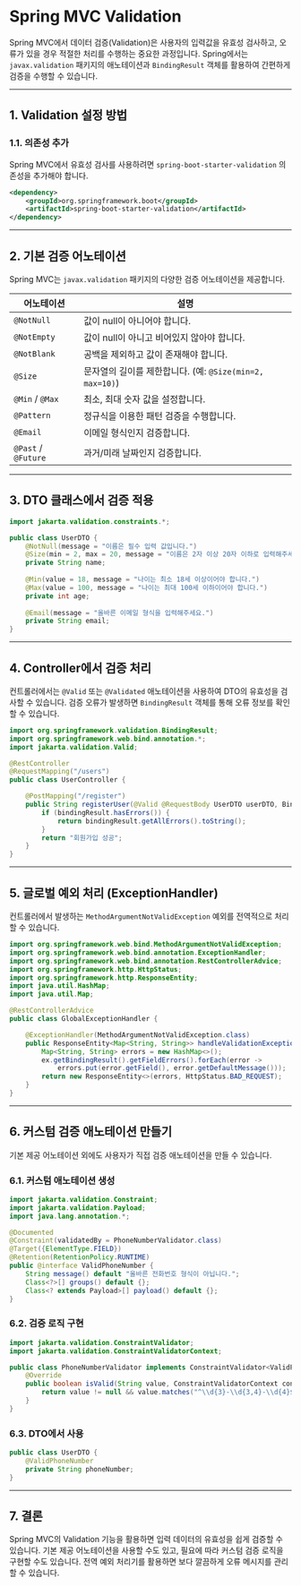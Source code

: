 # Spring MVC Validation

Spring MVC에서 데이터 검증(Validation)은 사용자의 입력값을 유효성 검사하고, 오류가 있을 경우 적절한 처리를 수행하는 중요한 과정입니다. Spring에서는 `javax.validation` 패키지의 애노테이션과 `BindingResult` 객체를 활용하여 간편하게 검증을 수행할 수 있습니다.

---

## 1. Validation 설정 방법

### 1.1. 의존성 추가

Spring MVC에서 유효성 검사를 사용하려면 `spring-boot-starter-validation` 의존성을 추가해야 합니다.

```xml
<dependency>
    <groupId>org.springframework.boot</groupId>
    <artifactId>spring-boot-starter-validation</artifactId>
</dependency>
```

---

## 2. 기본 검증 어노테이션

Spring MVC는 `javax.validation` 패키지의 다양한 검증 어노테이션을 제공합니다.

| 어노테이션        | 설명 |
|-------------------|------|
| `@NotNull`        | 값이 null이 아니어야 합니다. |
| `@NotEmpty`       | 값이 null이 아니고 비어있지 않아야 합니다. |
| `@NotBlank`       | 공백을 제외하고 값이 존재해야 합니다. |
| `@Size`           | 문자열의 길이를 제한합니다. (예: `@Size(min=2, max=10)`) |
| `@Min` / `@Max`   | 최소, 최대 숫자 값을 설정합니다. |
| `@Pattern`        | 정규식을 이용한 패턴 검증을 수행합니다. |
| `@Email`          | 이메일 형식인지 검증합니다. |
| `@Past` / `@Future` | 과거/미래 날짜인지 검증합니다. |

---

## 3. DTO 클래스에서 검증 적용

```java
import jakarta.validation.constraints.*;

public class UserDTO {
    @NotNull(message = "이름은 필수 입력 값입니다.")
    @Size(min = 2, max = 20, message = "이름은 2자 이상 20자 이하로 입력해주세요.")
    private String name;
    
    @Min(value = 18, message = "나이는 최소 18세 이상이어야 합니다.")
    @Max(value = 100, message = "나이는 최대 100세 이하이어야 합니다.")
    private int age;
    
    @Email(message = "올바른 이메일 형식을 입력해주세요.")
    private String email;
}
```

---

## 4. Controller에서 검증 처리

컨트롤러에서는 `@Valid` 또는 `@Validated` 애노테이션을 사용하여 DTO의 유효성을 검사할 수 있습니다. 검증 오류가 발생하면 `BindingResult` 객체를 통해 오류 정보를 확인할 수 있습니다.

```java
import org.springframework.validation.BindingResult;
import org.springframework.web.bind.annotation.*;
import jakarta.validation.Valid;

@RestController
@RequestMapping("/users")
public class UserController {

    @PostMapping("/register")
    public String registerUser(@Valid @RequestBody UserDTO userDTO, BindingResult bindingResult) {
        if (bindingResult.hasErrors()) {
            return bindingResult.getAllErrors().toString();
        }
        return "회원가입 성공";
    }
}
```

---

## 5. 글로벌 예외 처리 (ExceptionHandler)

컨트롤러에서 발생하는 `MethodArgumentNotValidException` 예외를 전역적으로 처리할 수 있습니다.

```java
import org.springframework.web.bind.MethodArgumentNotValidException;
import org.springframework.web.bind.annotation.ExceptionHandler;
import org.springframework.web.bind.annotation.RestControllerAdvice;
import org.springframework.http.HttpStatus;
import org.springframework.http.ResponseEntity;
import java.util.HashMap;
import java.util.Map;

@RestControllerAdvice
public class GlobalExceptionHandler {

    @ExceptionHandler(MethodArgumentNotValidException.class)
    public ResponseEntity<Map<String, String>> handleValidationExceptions(MethodArgumentNotValidException ex) {
        Map<String, String> errors = new HashMap<>();
        ex.getBindingResult().getFieldErrors().forEach(error ->
            errors.put(error.getField(), error.getDefaultMessage()));
        return new ResponseEntity<>(errors, HttpStatus.BAD_REQUEST);
    }
}
```

---

## 6. 커스텀 검증 애노테이션 만들기

기본 제공 어노테이션 외에도 사용자가 직접 검증 애노테이션을 만들 수 있습니다.

### 6.1. 커스텀 애노테이션 생성

```java
import jakarta.validation.Constraint;
import jakarta.validation.Payload;
import java.lang.annotation.*;

@Documented
@Constraint(validatedBy = PhoneNumberValidator.class)
@Target({ElementType.FIELD})
@Retention(RetentionPolicy.RUNTIME)
public @interface ValidPhoneNumber {
    String message() default "올바른 전화번호 형식이 아닙니다.";
    Class<?>[] groups() default {};
    Class<? extends Payload>[] payload() default {};
}
```

### 6.2. 검증 로직 구현

```java
import jakarta.validation.ConstraintValidator;
import jakarta.validation.ConstraintValidatorContext;

public class PhoneNumberValidator implements ConstraintValidator<ValidPhoneNumber, String> {
    @Override
    public boolean isValid(String value, ConstraintValidatorContext context) {
        return value != null && value.matches("^\\d{3}-\\d{3,4}-\\d{4}$");
    }
}
```

### 6.3. DTO에서 사용

```java
public class UserDTO {
    @ValidPhoneNumber
    private String phoneNumber;
}
```

---

## 7. 결론

Spring MVC의 Validation 기능을 활용하면 입력 데이터의 유효성을 쉽게 검증할 수 있습니다. 기본 제공 어노테이션을 사용할 수도 있고, 필요에 따라 커스텀 검증 로직을 구현할 수도 있습니다. 전역 예외 처리기를 활용하면 보다 깔끔하게 오류 메시지를 관리할 수 있습니다.

